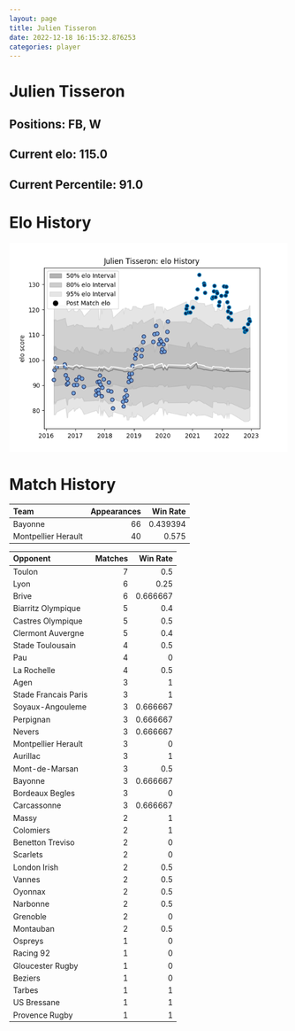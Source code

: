 ```yaml
---  
layout: page  
title: Julien Tisseron  
date: 2022-12-18 16:15:32.876253  
categories: player  
---
```

# Julien Tisseron

## Positions: FB, W

## Current elo: 115.0

## Current Percentile: 91.0

# Elo History


![elo history](history_JulienTisseron.png)
# Match History


| Team                |   Appearances |   Win Rate |
|:--------------------|--------------:|-----------:|
| Bayonne             |            66 |   0.439394 |
| Montpellier Herault |            40 |   0.575    |

| Opponent             |   Matches |   Win Rate |
|:---------------------|----------:|-----------:|
| Toulon               |         7 |   0.5      |
| Lyon                 |         6 |   0.25     |
| Brive                |         6 |   0.666667 |
| Biarritz Olympique   |         5 |   0.4      |
| Castres Olympique    |         5 |   0.5      |
| Clermont Auvergne    |         5 |   0.4      |
| Stade Toulousain     |         4 |   0.5      |
| Pau                  |         4 |   0        |
| La Rochelle          |         4 |   0.5      |
| Agen                 |         3 |   1        |
| Stade Francais Paris |         3 |   1        |
| Soyaux-Angouleme     |         3 |   0.666667 |
| Perpignan            |         3 |   0.666667 |
| Nevers               |         3 |   0.666667 |
| Montpellier Herault  |         3 |   0        |
| Aurillac             |         3 |   1        |
| Mont-de-Marsan       |         3 |   0.5      |
| Bayonne              |         3 |   0.666667 |
| Bordeaux Begles      |         3 |   0        |
| Carcassonne          |         3 |   0.666667 |
| Massy                |         2 |   1        |
| Colomiers            |         2 |   1        |
| Benetton Treviso     |         2 |   0        |
| Scarlets             |         2 |   0        |
| London Irish         |         2 |   0.5      |
| Vannes               |         2 |   0.5      |
| Oyonnax              |         2 |   0.5      |
| Narbonne             |         2 |   0.5      |
| Grenoble             |         2 |   0        |
| Montauban            |         2 |   0.5      |
| Ospreys              |         1 |   0        |
| Racing 92            |         1 |   0        |
| Gloucester Rugby     |         1 |   0        |
| Beziers              |         1 |   0        |
| Tarbes               |         1 |   1        |
| US Bressane          |         1 |   1        |
| Provence Rugby       |         1 |   1        |